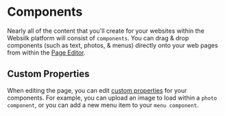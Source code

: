 ﻿# Components

Nearly all of the content that you'll create for your websites within the Websilk platform will consist of `components`. You can drag & drop components (such as text, photos, & menus) directly onto your web pages from within the [Page Editor](editor).

## Custom Properties
When editing the page, you can edit [custom properties](editor/component-properties) for your components. For example, you can upload an image to load within a `photo component`, or you can add a new menu item to your `menu component`.